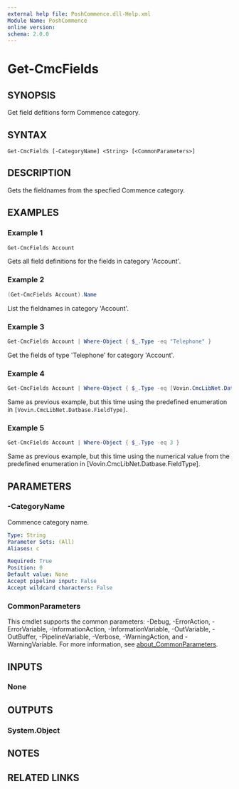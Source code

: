 ```yaml
---
external help file: PoshCommence.dll-Help.xml
Module Name: PoshCommence
online version:
schema: 2.0.0
---
```


# Get-CmcFields

## SYNOPSIS
Get field defitions form Commence category.

## SYNTAX

```
Get-CmcFields [-CategoryName] <String> [<CommonParameters>]
```

## DESCRIPTION
Gets the fieldnames from the specfied Commence category.

## EXAMPLES
### Example 1
```powershell
Get-CmcFields Account
```

Gets all field definitions for the fields in category 'Account'.

### Example 2
```powershell
(Get-CmcFields Account).Name
```

List the fieldnames in category 'Account'.

### Example 3
```powershell
Get-CmcFields Account | Where-Object { $_.Type -eq "Telephone" }
```

Get the fields of type 'Telephone' for category 'Account'.

### Example 4
```powershell
Get-CmcFields Account | Where-Object { $_.Type -eq [Vovin.CmcLibNet.Database.CommenceFieldType]::Telephone }
```

Same as previous example, but this time using the predefined enumeration in `[Vovin.CmcLibNet.Datbase.FieldType]`. 

### Example 5
```powershell
Get-CmcFields Account | Where-Object { $_.Type -eq 3 }
```

Same as previous example, but this time using the numerical value from the predefined enumeration in [Vovin.CmcLibNet.Datbase.FieldType]. 

## PARAMETERS

### -CategoryName
Commence category name.

```yaml
Type: String
Parameter Sets: (All)
Aliases: c

Required: True
Position: 0
Default value: None
Accept pipeline input: False
Accept wildcard characters: False
```

### CommonParameters
This cmdlet supports the common parameters: -Debug, -ErrorAction, -ErrorVariable, -InformationAction, -InformationVariable, -OutVariable, -OutBuffer, -PipelineVariable, -Verbose, -WarningAction, and -WarningVariable. For more information, see [about_CommonParameters](http://go.microsoft.com/fwlink/?LinkID=113216).

## INPUTS

### None

## OUTPUTS

### System.Object

## NOTES

## RELATED LINKS
